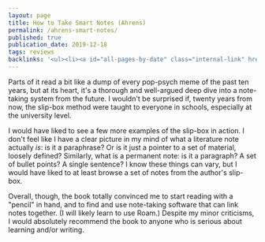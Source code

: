 ```yaml
---
layout: page
title: How to Take Smart Notes (Ahrens)
permalink: /ahrens-smart-notes/
published: true
publication_date: 2019-12-18
tags: reviews
backlinks: '<ul><li><a id="all-pages-by-date" class="internal-link" href="/all-pages-by-date/">All pages by date</a></li><li><a id="books-published-in-2017" class="internal-link" href="/books-published-in-2017/">Books I&#39;ve read that were published in 2017</a></li><li><a id="books-read-in-2019" class="internal-link" href="/books-read-in-2019/">Books I read in 2019</a></li><li><a id="books-tagged-learning" class="internal-link" href="/books-tagged-learning/">Books tagged &#39;learning&#39;</a></li><li><a id="books-tagged-nonfiction" class="internal-link" href="/books-tagged-nonfiction/">Books tagged &#39;nonfiction&#39;</a></li><li><a id="books-tagged-reading" class="internal-link" href="/books-tagged-reading/">Books tagged &#39;reading&#39;</a></li><li><a id="books-tagged-self-help" class="internal-link" href="/books-tagged-self-help/">Books tagged &#39;self-help&#39;</a></li><li><a id="books-tagged-writing" class="internal-link" href="/books-tagged-writing/">Books tagged &#39;writing&#39;</a></li><li><a id="reviews" class="internal-link" href="/reviews/">Reviews</a></li></ul>'
---
```


Parts of it read a bit like a dump of every pop-psych meme of the past ten years, but at its heart, it's a thorough and well-argued deep dive into a note-taking system from the future. I wouldn't be surprised if, twenty years from now, the slip-box method were taught to everyone in schools, especially at the university level.

I would have liked to see a few more examples of the slip-box in action. I don't feel like I have a clear picture in my mind of what a literature note actually *is*: is it a paraphrase? Or is it just a pointer to a set of material, loosely defined? Similarly, what is a permanent note: is it a paragraph? A set of bullet points? A single sentence? I know these things can vary, but I would have liked to at least browse a set of notes from the author's slip-box.

Overall, though, the book totally convinced me to start reading with a "pencil" in hand, and to find and use note-taking software that can link notes together. (I will likely learn to use Roam.) Despite my minor criticisms, I would absolutely recommend the book to anyone who is serious about learning and/or writing.